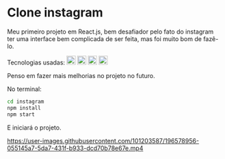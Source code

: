 # Clone instagram

Meu primeiro projeto em React.js, bem desafiador pelo fato do instagram ter uma interface bem complicada de ser feita, mas foi muito bom de fazê-lo.

Tecnologias usadas: <a href="https://reactjs.org/" title="React"><img src="https://github.com/get-icon/geticon/raw/master/icons/react.svg" alt="React" width="21px" height="21px"></a>     <a href="https://developer.mozilla.org/en-US/docs/Web/JavaScript" title="JavaScript"><img src="https://github.com/get-icon/geticon/raw/master/icons/javascript.svg" alt="JavaScript" width="21px" height="21px"></a>     <a href="https://www.w3.org/TR/CSS/" title="CSS3"><img src="https://github.com/get-icon/geticon/raw/master/icons/css-3.svg" alt="CSS3" width="21px" height="21px"></a>    <a href="https://www.w3.org/TR/html5/" title="HTML5"><img src="https://github.com/get-icon/geticon/raw/master/icons/html-5.svg" alt="HTML5" width="21px" height="21px"></a>

Penso em fazer mais melhorias no projeto no futuro.

No terminal:

```sh
cd instagram
npm install
npm start
```
E iniciará o projeto.

https://user-images.githubusercontent.com/101203587/196578956-055145a7-5da7-431f-b933-dcd70b78e67e.mp4




